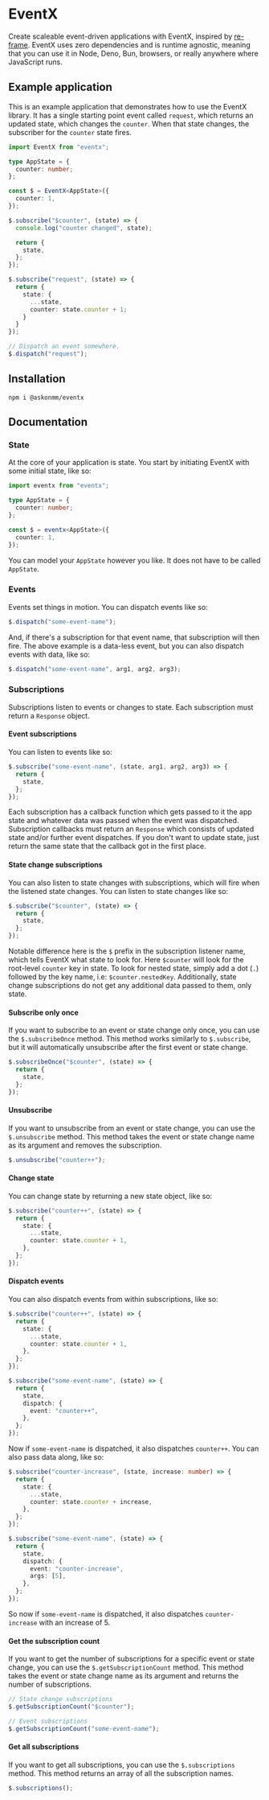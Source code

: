 # EventX

Create scaleable event-driven applications with EventX, inspired by [re-frame](https://github.com/day8/re-frame/). EventX uses zero dependencies and is runtime agnostic, meaning that you can use it in Node, Deno, Bun, browsers, or really anywhere where JavaScript runs.

## Example application

This is an example application that demonstrates how to use the EventX library. It has a single starting point event called `request`, which returns an updated state, which changes the `counter`. When that state changes, the subscriber for the `counter` state fires.

```typescript
import EventX from "eventx";

type AppState = {
  counter: number;
};

const $ = EventX<AppState>({
  counter: 1,
});

$.subscribe("$counter", (state) => {
  console.log("counter changed", state);

  return {
    state,
  };
});

$.subscribe("request", (state) => {
  return {
    state: {
      ...state,
      counter: state.counter + 1;
    }
  }
});

// Dispatch an event somewhere.
$.dispatch("request");
```

## Installation

```shell
npm i @askonmm/eventx
```

## Documentation

### State

At the core of your application is state. You start by initiating EventX with some initial state, like so:

```typescript
import eventx from "eventx";

type AppState = {
  counter: number;
};

const $ = eventx<AppState>({
  counter: 1,
});
```

You can model your `AppState` however you like. It does not have to be called `AppState`.

### Events

Events set things in motion. You can dispatch events like so:

```typescript
$.dispatch("some-event-name");
```

And, if there's a subscription for that event name, that subscription will then fire. The above example is a data-less event, but you can also dispatch events with data, like so:

```typescript
$.dispatch("some-event-name", arg1, arg2, arg3);
```

### Subscriptions

Subscriptions listen to events or changes to state. Each subscription must return a `Response` object.

#### Event subscriptions

You can listen to events like so:

```typescript
$.subscribe("some-event-name", (state, arg1, arg2, arg3) => {
  return {
    state,
  };
});
```

Each subscription has a callback function which gets passed to it the app state and whatever data was passed
when the event was dispatched. Subscription callbacks must return an `Response` which consists of updated state and/or further event dispatches. If you don't want to update state, just return the same state that the callback got in the first place.

#### State change subscriptions

You can also listen to state changes with subscriptions, which will fire when the listened state changes. You can listen to state changes like so:

```typescript
$.subscribe("$counter", (state) => {
  return {
    state,
  };
});
```

Notable difference here is the `$` prefix in the subscription listener name, which tells EventX what state to look for. Here `$counter` will look for the root-level `counter` key in state. To look for nested state, simply add a dot (`.`) followed by the key name, i.e: `$counter.nestedKey`. Additionally, state change subscriptions do not get any additional data passed to them, only state.

#### Subscribe only once

If you want to subscribe to an event or state change only once, you can use the `$.subscribeOnce` method. This method works similarly to `$.subscribe`, but it will automatically unsubscribe after the first event or state change.

```typescript
$.subscribeOnce("$counter", (state) => {
  return {
    state,
  };
});
```

#### Unsubscribe

If you want to unsubscribe from an event or state change, you can use the `$.unsubscribe` method. This method takes the event or state change name as its argument and removes the subscription.

```typescript
$.unsubscribe("counter++");
```

#### Change state

You can change state by returning a new state object, like so:

```typescript
$.subscribe("counter++", (state) => {
  return {
    state: {
      ...state,
      counter: state.counter + 1,
    },
  };
});
```

#### Dispatch events

You can also dispatch events from within subscriptions, like so:

```typescript
$.subscribe("counter++", (state) => {
  return {
    state: {
      ...state,
      counter: state.counter + 1,
    },
  };
});

$.subscribe("some-event-name", (state) => {
  return {
    state,
    dispatch: {
      event: "counter++",
    },
  };
});
```

Now if `some-event-name` is dispatched, it also dispatches `counter++`. You can also pass data along, like so:

```typescript
$.subscribe("counter-increase", (state, increase: number) => {
  return {
    state: {
      ...state,
      counter: state.counter + increase,
    },
  };
});

$.subscribe("some-event-name", (state) => {
  return {
    state,
    dispatch: {
      event: "counter-increase",
      args: [5],
    },
  };
});
```

So now if `some-event-name` is dispatched, it also dispatches `counter-increase` with an increase of 5.

#### Get the subscription count

If you want to get the number of subscriptions for a specific event or state change, you can use the `$.getSubscriptionCount` method. This method takes the event or state change name as its argument and returns the number of subscriptions.

```typescript
// State change subscriptions
$.getSubscriptionCount("$counter");

// Event subscriptions
$.getSubscriptionCount("some-event-name");
```

#### Get all subscriptions

If you want to get all subscriptions, you can use the `$.subscriptions` method. This method returns an array of all the subscription names.

```typescript
$.subscriptions();
```
